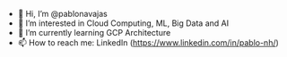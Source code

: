 - 👋 Hi, I’m @pablonavajas
- 👀 I’m interested in Cloud Computing, ML, Big Data and AI
- 🌱 I’m currently learning GCP Architecture
- 📫 How to reach me: LinkedIn (https://www.linkedin.com/in/pablo-nh/)

<!---
pablonavajas/pablonavajas is a ✨ special ✨ repository because its `README.md` (this file) appears on your GitHub profile.
You can click the Preview link to take a look at your changes.
--->
